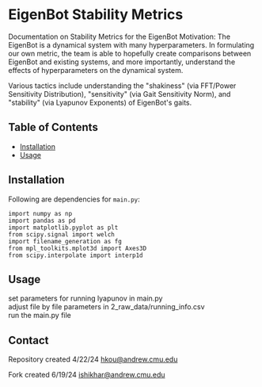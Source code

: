 # EigenBot Stability Metrics

Documentation on Stability Metrics for the EigenBot
Motivation: The EigenBot is a dynamical system with many hyperparameters. In formulating our own metric, the team is able to hopefully create comparisons between EigenBot and existing systems, and more importantly, understand the effects of hyperparameters on the dynamical system.

Various tactics include understanding the "shakiness" (via FFT/Power Sensitivity Distribution), "sensitivity" (via Gait Sensitivity Norm), and "stability" (via Lyapunov Exponents) of EigenBot's gaits.

## Table of Contents

- [Installation](#installation)
- [Usage](#usage)

## Installation

Following are dependencies for `main.py`:
```
import numpy as np
import pandas as pd
import matplotlib.pyplot as plt
from scipy.signal import welch
import filename_generation as fg
from mpl_toolkits.mplot3d import Axes3D
from scipy.interpolate import interp1d
```
## Usage
set parameters for running lyapunov in main.py  
adjust file by file parameters in 2_raw_data/running_info.csv  
run the main.py file


## Contact
Repository created 4/22/24
hkou@andrew.cmu.edu

Fork created 6/19/24
ishikhar@andrew.cmu.edu

